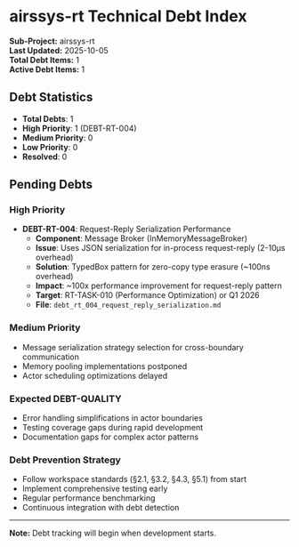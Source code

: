# airssys-rt Technical Debt Index

**Sub-Project:** airssys-rt  
**Last Updated:** 2025-10-05  
**Total Debt Items:** 1  
**Active Debt Items:** 1  

## Debt Statistics

- **Total Debts**: 1
- **High Priority**: 1 (DEBT-RT-004)
- **Medium Priority**: 0
- **Low Priority**: 0
- **Resolved**: 0
## Pending Debts

### High Priority

- **DEBT-RT-004**: Request-Reply Serialization Performance
  - **Component**: Message Broker (InMemoryMessageBroker)
  - **Issue**: Uses JSON serialization for in-process request-reply (2-10μs overhead)
  - **Solution**: TypedBox pattern for zero-copy type erasure (~100ns overhead)
  - **Impact**: ~100x performance improvement for request-reply pattern
  - **Target**: RT-TASK-010 (Performance Optimization) or Q1 2026
  - **File**: `debt_rt_004_request_reply_serialization.md`

### Medium Priority

- Message serialization strategy selection for cross-boundary communication
- Memory pooling implementations postponed
- Actor scheduling optimizations delayed

### Expected DEBT-QUALITY
- Error handling simplifications in actor boundaries
- Testing coverage gaps during rapid development
- Documentation gaps for complex actor patterns

### Debt Prevention Strategy
- Follow workspace standards (§2.1, §3.2, §4.3, §5.1) from start
- Implement comprehensive testing early
- Regular performance benchmarking
- Continuous integration with debt detection

---
**Note:** Debt tracking will begin when development starts.